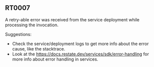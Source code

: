 ## RT0007

A retry-able error was received from the service deployment while processing the invocation.

Suggestions:

* Check the service/deployment logs to get more info about the error cause, like the stacktrace.
* Look at the https://docs.restate.dev/services/sdk/error-handling for more info about error handling in services.
